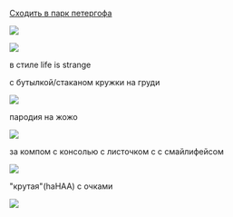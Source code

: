 [Сходить в парк петергофа](%D0%A1%D1%85%D0%BE%D0%B4%D0%B8%D1%82%D1%8C%20%D0%B2%20%2076783.md) 

![](data/static/old/someday_maybe/Сделать%20фоточки/Untitled.png)

![](data/static/old/someday_maybe/Сделать%20фоточки/Untitled%201.png)

в стиле life is strange

с бутылкой/стаканом кружки  на груди 

![](data/static/old/someday_maybe/Сделать%20фоточки/Untitled%202.png)

пародия на жожо

![](data/static/old/someday_maybe/Сделать%20фоточки/Untitled%203.png)

за компом с консолью с листочком с с смайлифейсом

![](data/static/old/someday_maybe/Сделать%20фоточки/Untitled%204.png)

"крутая"(haHAA) с очками

![](data/static/old/someday_maybe/Сделать%20фоточки/Untitled%205.png)